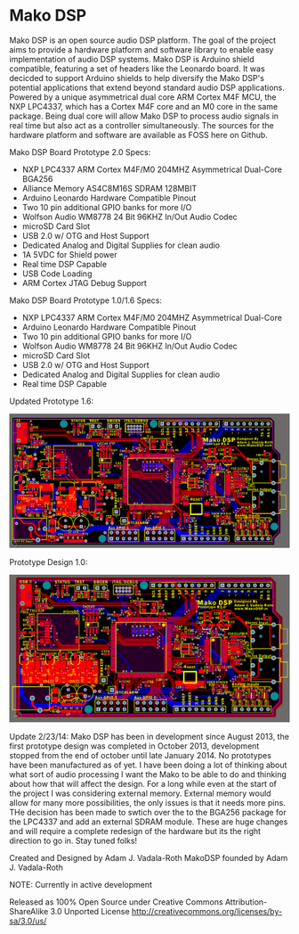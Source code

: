 Mako DSP
=======

Mako DSP is an open source audio DSP platform. The goal of the project aims to provide a hardware platform and software library to enable easy implementation of audio DSP systems.  Mako DSP is Arduino shield compatible, featuring a set of headers like the Leonardo board. It was decicded to support Arduino shields to help diversify the Mako DSP's potential applications that extend beyond standard audio DSP applications. Powered by a unique asymmetrical dual core ARM Cortex M4F MCU, the NXP LPC4337, which has a Cortex M4F core and an M0 core in the same package. Being dual core will allow Mako DSP to process audio signals in real time but also act as a controller simultaneously. The sources for  the hardware platform and software are available as FOSS here on Github.

Mako DSP Board Prototype 2.0 Specs:

- NXP LPC4337 ARM Cortex M4F/M0 204MHZ Asymmetrical Dual-Core BGA256
- Alliance Memory AS4C8M16S SDRAM 128MBIT
- Arduino Leonardo Hardware Compatible Pinout
- Two 10 pin additional GPIO banks for more I/O
- Wolfson Audio WM8778 24 Bit 96KHZ In/Out Audio Codec
- microSD Card Slot
- USB 2.0 w/ OTG and Host Support
- Dedicated Analog and Digital Supplies for clean audio
- 1A 5VDC for Shield power
- Real time DSP Capable
- USB Code Loading
- ARM Cortex JTAG Debug Support

Mako DSP Board Prototype 1.0/1.6 Specs:
- NXP LPC4337 ARM Cortex M4F/M0 204MHZ Asymmetrical Dual-Core
- Arduino Leonardo Hardware Compatible Pinout
- Two 10 pin additional GPIO banks for more I/O
- Wolfson Audio WM8778 24 Bit 96KHZ In/Out Audio Codec
- microSD Card Slot
- USB 2.0 w/ OTG and Host Support
- Dedicated Analog and Digital Supplies for clean audio
- Real time DSP Capable

Updated Prototype 1.6:

![Prototype Design 1.6](Hardware/Depreciated%20Variants/Mako%20DSP%20LPC4337%20TQFT144%20-%20NO%20LONGER%20DEVELOPED/MakoDSP_P1.6.png)


Prototype Design 1.0:

![Prototype Design 1.0](Hardware/Depreciated%20Variants/Mako%20DSP%20LPC4337%20TQFT144%20-%20NO%20LONGER%20DEVELOPED/Mako%20DSP%20P1.png)



Update 2/23/14:
Mako DSP has been in development since August 2013, the first prototype design was completed in October 2013, development stopped from the end of october until late January 2014. No prototypes have been manufactured as of yet. I have been doing a lot of thinking about what sort of audio processing I want the Mako to be able to do and thinking about how that will affect the design. For a long while even at the start of the project I was considering external memory. External memory would allow for many more possibilities, the only issues is that it needs more pins. THe decision has been made to swtich over the to the BGA256 package for the LPC4337 and add an external SDRAM module. These are huge changes and will require a complete redesign of the hardware but its the right direction to go in. Stay tuned folks!


Created and Designed by Adam J. Vadala-Roth
MakoDSP founded by Adam J. Vadala-Roth

NOTE: Currently in active development

Released as 100% Open Source under
Creative Commons Attribution-ShareAlike 3.0 Unported License
http://creativecommons.org/licenses/by-sa/3.0/us/

